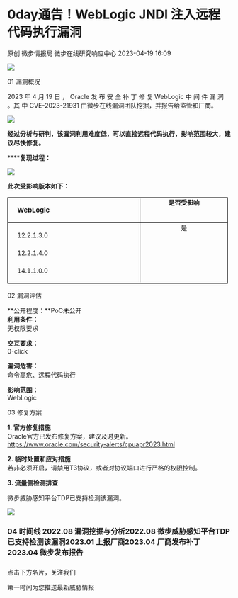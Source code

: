 #  0day通告！WebLogic JNDI 注入远程代码执行漏洞   
原创 微步情报局  微步在线研究响应中心   2023-04-19 16:09  
  
![](https://mmbiz.qpic.cn/mmbiz_png/fFyp1gWjicMKKIwzXUMSTRxJbmEAibibMabggxYnpFRmPXP4YIicg335GmW5s2lb5jibiaEImQXzbHnA7icXL3Z8Skpwg/640?wx_fmt=png "")  
  
01 漏洞概况   
  
  
  
2023 年 4 月 19 日 ， Oracle 发 布 安 全 补 丁 修 复 WebLogic 中 间 件 漏 洞 。其 中 CVE-2023-21931 由微步在线漏洞团队挖掘，并报告给监管和厂商。  
  
![](https://mmbiz.qpic.cn/mmbiz_png/fFyp1gWjicML8h6dG3ADAPjAN4icIPzNOkvJZ1dxu3yq8gn3mXRbpvvUfpjbGchwZblTjPmWv0Um4fwvzN0BU1Yg/640?wx_fmt=png "")  
  
**经过分析与研判，该漏洞利用难度低，可以直接远程代码执行，影响范围较大，建议尽快修复。**  
  
  
  
  
******复现过程：**  
  
![](https://mmbiz.qpic.cn/mmbiz_png/fFyp1gWjicML8h6dG3ADAPjAN4icIPzNOk1hJYfqCJxJM33MgibwauKZibKsYsibSgHMiaDm4fmoSJpnX3AyOCobdU8A/640?wx_fmt=png "")  
  
**此次受影响版本如下：**  
<table><tbody><tr style="height:18.3000pt;"><td style="padding: 0pt 5.4pt;border-color: rgb(0, 0, 0);border-style: solid;border-width: 1pt;word-break: break-all;" width="284" valign="top"><p style="text-indent:10.5000pt;line-height:150%;"><strong style="font-family: mp-quote, -apple-system-font, BlinkMacSystemFont, &#34;Helvetica Neue&#34;, &#34;PingFang SC&#34;, &#34;Hiragino Sans GB&#34;, &#34;Microsoft YaHei UI&#34;, &#34;Microsoft YaHei&#34;, Arial, sans-serif;"><span style="font-size: 15px;text-decoration-style: solid;text-decoration-color: rgb(51, 51, 51);">WebLogic</span></strong><strong style="font-size: 15px;text-indent: 10.5pt;font-family: mp-quote, -apple-system-font, BlinkMacSystemFont, &#34;Helvetica Neue&#34;, &#34;PingFang SC&#34;, &#34;Hiragino Sans GB&#34;, &#34;Microsoft YaHei UI&#34;, &#34;Microsoft YaHei&#34;, Arial, sans-serif;"><span style="font-family: 黑体;"></span></strong></p></td><td style="padding: 0pt 5.4pt;border-color: rgb(0, 0, 0) rgb(0, 0, 0) rgb(0, 0, 0) currentcolor;border-style: solid solid solid none;border-width: 1pt 1pt 1pt medium;word-break: break-all;" width="177.33333333333334" valign="top"><section style="text-align: center;line-height: 150%;text-indent: 0em;"><strong style="mso-bidi-font-weight:normal;"><span style="font-family:黑体;mso-bidi-font-family:&#39;Times New Roman&#39;;mso-ansi-font-weight:bold;font-size:10.5000pt;mso-font-kerning:1.0000pt;"><span style="font-family:黑体;">是否受影响</span></span></strong><strong style="mso-bidi-font-weight:normal;"><span style="font-family:黑体;mso-bidi-font-family:&#39;Times New Roman&#39;;mso-ansi-font-weight:bold;font-size:10.5000pt;mso-font-kerning:1.0000pt;"></span></strong></section></td></tr><tr style="height:18.6000pt;"><td style="padding: 0pt 5.4pt;border-color: currentcolor rgb(0, 0, 0) rgb(0, 0, 0);border-style: none solid solid;border-width: medium 1pt 1pt;word-break: break-all;" width="284" valign="top"><p style="text-indent:10.5000pt;text-align:left;line-height:150%;"><span style="font-size: 14px;text-indent: 2em;font-family: mp-quote, -apple-system-font, BlinkMacSystemFont, &#34;Helvetica Neue&#34;, &#34;PingFang SC&#34;, &#34;Hiragino Sans GB&#34;, &#34;Microsoft YaHei UI&#34;, &#34;Microsoft YaHei&#34;, Arial, sans-serif;">12.2.1.3.0</span></p><p style="text-indent:10.5000pt;text-align:left;line-height:150%;"><span style="font-size: 14px;text-indent: 2em;font-family: mp-quote, -apple-system-font, BlinkMacSystemFont, &#34;Helvetica Neue&#34;, &#34;PingFang SC&#34;, &#34;Hiragino Sans GB&#34;, &#34;Microsoft YaHei UI&#34;, &#34;Microsoft YaHei&#34;, Arial, sans-serif;">12.2.1.4.0</span></p><p style="text-indent:10.5000pt;text-align:left;line-height:150%;"><span style="font-size: 14px;text-indent: 2em;font-family: mp-quote, -apple-system-font, BlinkMacSystemFont, &#34;Helvetica Neue&#34;, &#34;PingFang SC&#34;, &#34;Hiragino Sans GB&#34;, &#34;Microsoft YaHei UI&#34;, &#34;Microsoft YaHei&#34;, Arial, sans-serif;">14.1.1.0.0</span><span style="font-family: 黑体;font-size: 10.5pt;text-indent: 10.5pt;"></span></p></td><td style="padding: 0pt 5.4pt;border-color: currentcolor rgb(0, 0, 0) rgb(0, 0, 0) currentcolor;border-style: none solid solid none;border-width: medium 1pt 1pt medium;" width="182.33333333333337" valign="top"><section style="text-align: center;line-height: 150%;text-indent: 0em;"><span style="font-family:黑体;mso-bidi-font-family:&#39;Times New Roman&#39;;font-size:10.5000pt;mso-font-kerning:1.0000pt;"><span style="font-family:黑体;">是</span></span><span style="font-family:黑体;mso-bidi-font-family:&#39;Times New Roman&#39;;font-size:10.5000pt;mso-font-kerning:1.0000pt;"></span></section></td></tr></tbody></table>  
  
02 漏洞评估   
  
  
  
**公开程度：**PoC未公开  
**利用条件：**  
无权限要求  
  
**交互要求：**  
0-click  
  
**漏洞危害：**  
命令高危、远程代码执行  
  
**影响范围：**  
WebLogic  
  
03 修复方案   
  
  
  
**1. 官方修复措施**  
Oracle官方已发布修复方案，建议及时更新。  
https://www.oracle.com/security-alerts/cpuapr2023.html  
  
**2. 临时处置和应对措施**  
若非必须开启，请禁用T3协议，或者对协议端口进行严格的权限控制。  
  
**3. 流量侧检测排查**  
  
微步威胁感知平台TDP已支持检测该漏洞。  
  
![](https://mmbiz.qpic.cn/mmbiz_png/fFyp1gWjicML8h6dG3ADAPjAN4icIPzNOkRvSImcpyU70A1bOdLB0XOZfziaicgqgyf5Na89GcvY2vwfmsdmkztqrQ/640?wx_fmt=png "")  
  
  
### 04 时间线 2022.08 漏洞挖掘与分析2022.08 微步威胁感知平台TDP已支持检测该漏洞2023.01 上报厂商2023.04 厂商发布补丁2023.04 微步发布报告  
###   
  
点击下方名片，关注我们  
  
第一时间为您推送最新威胁情报  
  
  
